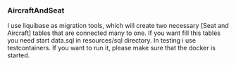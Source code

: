 ### AircraftAndSeat

I use liquibase as migration tools, which will create two necessary [Seat and Aircraft] tables that are connected many
to one. If you want fill this tables you need start data.sql in resources/sql directory. In testing i use
testcontainers. If you want to run it, please make sure that the docker is started.
